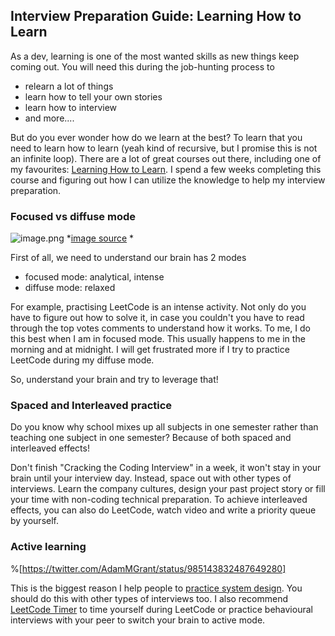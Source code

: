 ## Interview Preparation Guide: Learning How to Learn

As a dev, learning is one of the most wanted skills as new things keep coming out. You will need this during the job-hunting process to 

- relearn a lot of things
- learn how to tell your own stories
- learn how to interview
- and more....

But do you ever wonder how do we learn at the best? To learn that you need to learn how to learn (yeah kind of recursive, but I promise this is not an infinite loop). There are a lot of great courses out there, including one of my favourites: [Learning How to Learn](https://www.coursera.org/learn/learning-how-to-learn). I spend a few weeks completing this course and figuring out how I can utilize the knowledge to help my interview preparation.

### Focused vs diffuse mode


![image.png](https://cdn.hashnode.com/res/hashnode/image/upload/v1644566291653/H2hft8p2H.png)
*[image source](https://barbaraoakley.com/wp-content/uploads/2018/02/10-Top-Ideas-to-Help-Your-Learning-and-10-Pitfalls-1.pdf)
*

First of all, we need to understand our brain has 2 modes
- focused mode: analytical, intense
- diffuse mode: relaxed

For example, practising LeetCode is an intense activity. Not only do you have to figure out how to solve it, in case you couldn't you have to read through the top votes comments to understand how it works. To me, I do this best when I am in focused mode. This usually happens to me in the morning and at midnight. I will get frustrated more if I try to practice LeetCode during my diffuse mode.

So, understand your brain and try to leverage that!

### Spaced and Interleaved practice

Do you know why school mixes up all subjects in one semester rather than teaching one subject in one semester? Because of both spaced and interleaved effects!

Don't finish "Cracking the Coding Interview" in a week, it won't stay in your brain until your interview day. Instead, space out with other types of interviews. Learn the company cultures, design your past project story or fill your time with non-coding technical preparation. To achieve interleaved effects, you can also do LeetCode, watch video and write a priority queue by yourself.

### Active learning

%[https://twitter.com/AdamMGrant/status/985143832487649280]

This is the biggest reason I help people to [practice system design](https://story.gaijineer.co/system-design-practice). You should do this with other types of interviews too. I also recommend [LeetCode Timer](https://chrome.google.com/webstore/detail/leetcode-timer/hihcjkhhlbmckhhnjamfomegbnlffcni?hl=en) to time yourself during LeetCode or practice behavioural interviews with your peer to switch your brain to active mode.

